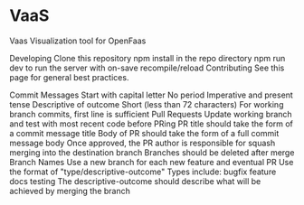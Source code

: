 # VaaS
Vaas
Visualization tool for OpenFaas

Developing
Clone this repository
npm install in the repo directory
npm run dev to run the server with on-save recompile/reload
Contributing
See this page for general best practices.

Commit Messages
Start with capital letter
No period
Imperative and present tense
Descriptive of outcome
Short (less than 72 characters)
For working branch commits, first line is sufficient
Pull Requests
Update working branch and test with most recent code before PRing
PR title should take the form of a commit message title
Body of PR should take the form of a full commit message body
Once approved, the PR author is responsible for squash merging into the destination branch
Branches should be deleted after merge
Branch Names
Use a new branch for each new feature and eventual PR
Use the format of "type/descriptive-outcome"
Types include:
bugfix
feature
docs
testing
The descriptive-outcome should describe what will be achieved by merging the branch